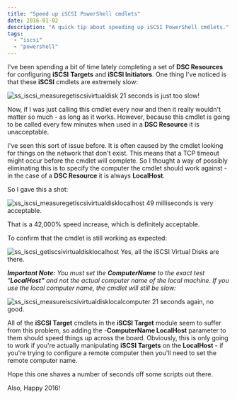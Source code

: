 ```yaml
---
title: "Speed up iSCSI PowerShell cmdlets"
date: 2016-01-02
description: "A quick tip about speeding up iSCSI PowerShell cmdlets."
tags:
  - "iscsi"
  - "powershell"
---
```


I've been spending a bit of time lately completing a set of **DSC Resources** for configuring **iSCSI** **Targets** and **iSCSI Initiators**. One thing I've noticed is that these **iSCSI** cmdlets are extremely slow:

![ss_iscsi_measuregetiscsivirtualdisk](/assets/images/blog/ss_iscsi_measuregetiscsivirtualdisk.png)
21 seconds is just too slow!

Now, if I was just calling this cmdlet every now and then it really wouldn't matter so much - as long as it works. However, because this cmdlet is going to be called every few minutes when used in a **DSC Resource** it is unacceptable.

I've seen this sort of issue before. It is often caused by the cmdlet looking for things on the network that don't exist. This means that a TCP timeout might occur before the cmdlet will complete. So I thought a way of possibly eliminating this is to specify the computer the cmdlet should work against - in the case of a **DSC Resource** it is always **LocalHost**.

So I gave this a shot:

![ss_iscsi_measuregetiscsivirtualdisklocalhost](/assets/images/blog/ss_iscsi_measuregetiscsivirtualdisklocalhost.png)
49 milliseconds is very acceptable.

That is a 42,000% speed increase, which is definitely acceptable.

To confirm that the cmdlet is still working as expected:

![ss_iscsi_getiscsivirtualdisklocalhost](/assets/images/blog/ss_iscsi_getiscsivirtualdisklocalhost.png)
Yes, all the iSCSI Virtual Disks are there.

_**Important Note:** You must set the **ComputerName** to the exact test "**LocalHost"** and not the actual computer name of the local machine. If you use the local computer name, the cmdlet will still be slow:_

![ss_iscsi_measureiscsivirtualdisklocalcomputer](/assets/images/blog/ss_iscsi_measureiscsivirtualdisklocalcomputer.png)
21 seconds again, no good.

All of the **iSCSI Target** cmdlets in the **iSCSI Target** module seem to suffer from this problem, so adding the -**ComputerName LocalHost** parameter to them should speed things up across the board. Obviously, this is only going to work if you're actually manipulating **iSCSI Targets** on the **LocalHost** - if you're trying to configure a remote computer then you'll need to set the remote computer name.

Hope this one shaves a number of seconds off some scripts out there.

Also, Happy 2016!
